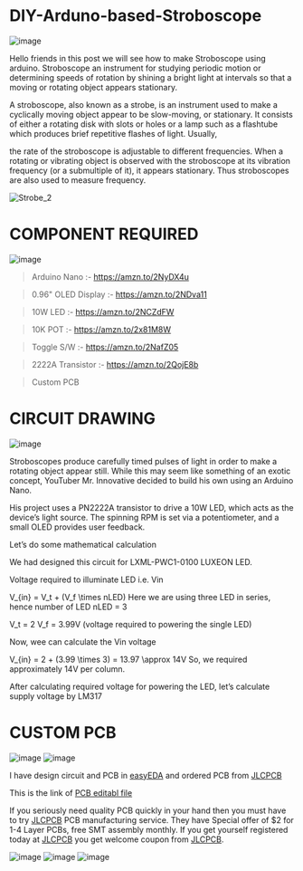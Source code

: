 # DIY-Arduno-based-Stroboscope

![image](https://user-images.githubusercontent.com/19898602/145040969-2d15bcf9-3bef-4045-8acd-17edc7089ab6.png)

Hello friends in this post we will see how to make Stroboscope using arduino.
Stroboscope an instrument for studying periodic motion or determining speeds of rotation by shining a bright light at intervals so that a moving or rotating object appears stationary.

A stroboscope, also known as a strobe, is an instrument used to make a cyclically moving object appear to be slow-moving, or stationary. It consists of either a rotating disk with slots or holes or a lamp such as a flashtube which produces brief repetitive flashes of light. Usually, 

the rate of the stroboscope is adjustable to different frequencies. When a rotating or vibrating object is observed with the stroboscope at its vibration frequency (or a submultiple of it), it appears stationary. Thus stroboscopes are also used to measure frequency.


![Strobe_2](https://user-images.githubusercontent.com/19898602/145041154-8db9d77a-5061-48f4-afe3-a47376fcd684.gif)


# COMPONENT REQUIRED 

![image](https://user-images.githubusercontent.com/19898602/145041591-7ab87c80-f4d2-455c-afd9-eb5466c76272.png)


> Arduino Nano :-  https://amzn.to/2NyDX4u

> 0.96" OLED Display :- https://amzn.to/2NDva11

> 10W LED :- https://amzn.to/2NCZdFW

> 10K POT :- https://amzn.to/2x81M8W

> Toggle S/W :- https://amzn.to/2NafZ05

> 2222A Transistor :- https://amzn.to/2QojE8b

> Custom PCB


# CIRCUIT DRAWING

![image](https://user-images.githubusercontent.com/19898602/145041996-145caf7c-a0f4-4c8e-83ac-9025ee22673a.png)


Stroboscopes produce carefully timed pulses of light in order to make a rotating object appear still. While this may seem like something of an exotic concept, YouTuber Mr. Innovative decided to build his own using an Arduino Nano.

His project uses a PN2222A transistor to drive a 10W LED, which acts as the device’s light source. The spinning RPM is set via a potentiometer, and a small OLED provides user feedback.

Let’s do some mathematical calculation

We had designed this circuit for LXML-PWC1-0100 LUXEON LED.

Voltage required to illuminate LED i.e. Vin

V_{in} = V_t + (V_f \times nLED)
Here we are using three LED in series, hence number of LED nLED = 3

V_t = 2
V_f = 3.99V (voltage required to powering the single LED)

Now, wee can calculate the Vin voltage

V_{in} = 2 + (3.99 \times 3) = 13.97 \approx 14V
So, we required approximately 14V per column.

After calculating required voltage for powering the LED, let’s calculate supply voltage by LM317

# CUSTOM PCB



![image](https://user-images.githubusercontent.com/19898602/145042790-b83b088f-418e-4b80-a4d1-db8233d55d57.png)
![image](https://user-images.githubusercontent.com/19898602/145042732-142f6179-cced-4419-ab40-a6e7b124ccf6.png)

I have design circuit and PCB in [easyEDA](https://easyeda.com/) and ordered PCB from [JLCPCB](https://jlcpcb.com/IAT )

This is the link of [PCB editabl file](https://oshwlab.com/sharmaz747/multipurpose-pcb)

If you seriously need quality PCB quickly in your hand then you must have to try [JLCPCB](https://jlcpcb.com/IAT ) PCB manufacturing service.
They have Special offer of $2 for 1-4 Layer PCBs, free SMT assembly monthly.
If you get yourself registered today at [JLCPCB](https://jlcpcb.com/IAT ) you get welcome coupon from [JLCPCB](https://jlcpcb.com/IAT ).

![image](https://user-images.githubusercontent.com/19898602/145043499-ef9f87fd-7355-41e1-b811-59b64a4cef46.png)
![image](https://user-images.githubusercontent.com/19898602/145043605-a9708bfb-ba64-4234-b2ec-5d8b5461a43d.png)
![image](https://user-images.githubusercontent.com/19898602/145043637-ae2f2185-af05-4e3c-ba3a-83f2710453e0.png)






